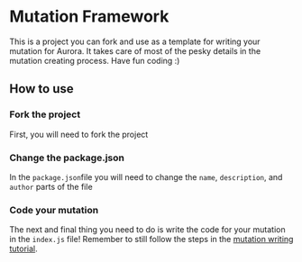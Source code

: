 # Mutation Framework
This is a project you can fork and use as a template for writing your mutation for Aurora. It takes care of most of the pesky details in the mutation creating process. Have fun coding :)
## How to use
### Fork the project
First, you will need to fork the project
### Change the package.json
In the `package.json`file you will need to change the `name`, `description`, and `author` parts of the file
### Code your mutation
The next and final thing you need to do is write the code for your mutation in the `index.js` file! Remember to still follow the steps in the [mutation writing tutorial](https://github.com/rainmaker022/Aurora-Mutation-Tutorial).
